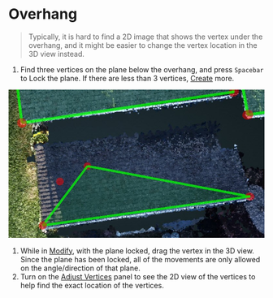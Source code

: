 # Overhang

> Typically, it is hard to find a 2D image that shows the vertex under the overhang, and it might be easier to change the vertex location in the 3D view instead.

1. Find three vertices on the plane below the overhang, and press `Spacebar` to Lock the plane. If there are less than 3 vertices, [Create](../3d-scene-manipulation-tools/geometry/create.md) more.

![](../.gitbook/assets/1%20%281%29.jpg)

1. While in [Modify](../3d-scene-manipulation-tools/geometry/modify.md), with the plane locked, drag the vertex in the 3D view. Since the plane has been locked, all of the movements are only allowed on the angle/direction of that plane.
2. Turn on the [Adjust Vertices](../tools/adjust-vertices/) panel to see the 2D view of the vertices to help find the exact location of the vertices.



